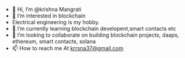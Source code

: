 - 👋 Hi, I’m @krishna Mangrati
- 👀 I’m interested in blockchain 
-    Electrical engineering is my hobby.
- 🌱 I’m currently learning blockchain developent,smart contacts etc
- 💞️ I’m looking to collaborate on building blockchain projects, daaps, ethereum, smart contacts, solana 
- 📫 How to reach me At krrsna37@gmail.com


<!---
krrsna37/krrsna37 is a ✨ special ✨ repository because its `README.md` (this file) appears on your GitHub profile.
You can click the Preview link to take a look at your changes.
--->
